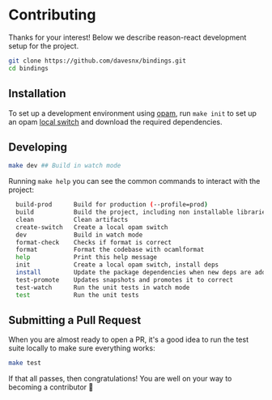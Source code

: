 # Contributing

Thanks for your interest! Below we describe reason-react development setup for the project.

```sh
git clone https://github.com/davesnx/bindings.git
cd bindings
```

## Installation

To set up a development environment using [opam](https://opam.ocaml.org/), run `make init` to set up an opam [local switch](https://opam.ocaml.org/blog/opam-local-switches/) and download the required dependencies.

## Developing

```sh
make dev ## Build in watch mode
```

Running `make help` you can see the common commands to interact with the project:

```sh
  build-prod      Build for production (--profile=prod)
  build           Build the project, including non installable libraries and executables
  clean           Clean artifacts
  create-switch   Create a local opam switch
  dev             Build in watch mode
  format-check    Checks if format is correct
  format          Format the codebase with ocamlformat
  help            Print this help message
  init            Create a local opam switch, install deps
  install         Update the package dependencies when new deps are added to dune-project
  test-promote    Updates snapshots and promotes it to correct
  test-watch      Run the unit tests in watch mode
  test            Run the unit tests
```

## Submitting a Pull Request

When you are almost ready to open a PR, it's a good idea to run the test suite locally to make sure everything works:

```sh
make test
```

If that all passes, then congratulations! You are well on your way to becoming a contributor 🎉
